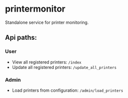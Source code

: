 # printermonitor
Standalone service for printer monitoring.

## Api paths:
### User
* View all registered printers:
`/index`
* Update all registered printers:
`/update_all_printers`

### Admin
* Load printers from configuration:
`/admin/load_printers`
